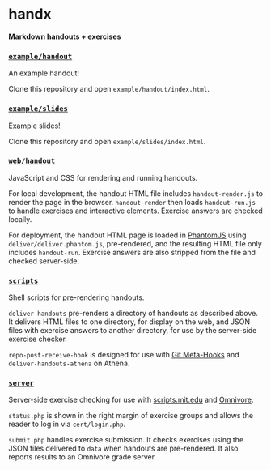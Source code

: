 handx
=====

**Markdown handouts + exercises**

### [`example/handout`](example/handout)

An example handout!

Clone this repository and open `example/handout/index.html`.

### [`example/slides`](example/slides)

Example slides!

Clone this repository and open `example/slides/index.html`.

### [`web/handout`](web/handout)

JavaScript and CSS for rendering and running handouts.

For local development, the handout HTML file includes `handout-render.js` to render the page in the browser.
`handout-render` then loads `handout-run.js` to handle exercises and interactive elements.
Exercise answers are checked locally.

For deployment, the handout HTML page is loaded in [PhantomJS] using `deliver/deliver.phantom.js`, pre-rendered, and the resulting HTML file only includes `handout-run`.
Exercise answers are also stripped from the file and checked server-side.

  [PhantomJS]: http://phantomjs.org

### [`scripts`](scripts)

Shell scripts for pre-rendering handouts.

`deliver-handouts` pre-renders a directory of handouts as described above.
It delivers HTML files to one directory, for display on the web, and JSON files with exercise answers to another directory, for use by the server-side exercise checker.

`repo-post-receive-hook` is designed for use with [Git Meta-Hooks] and `deliver-handouts-athena` on Athena.

  [Git Meta-Hooks]: https://github.com/maxg/git-meta-hooks

### [`server`](server)

Server-side exercise checking for use with [scripts.mit.edu] and [Omnivore].

`status.php` is shown in the right margin of exercise groups and allows the reader to log in via `cert/login.php`.

`submit.php` handles exercise submission.
It checks exercises using the JSON files delivered to `data` when handouts are pre-rendered.
It also reports results to an Omnivore grade server.

  [scripts.mit.edu]: https://scripts.mit.edu
  [Omnivore]: https://github.com/maxg/omnivore
